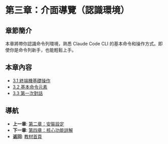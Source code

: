 # 第三章：介面導覽（認識環境）

## 章節簡介

本章將帶你認識命令列環境，熟悉 Claude Code CLI 的基本命令和操作方式。即使你是命令列新手，也能輕鬆上手。

## 本章內容

- [3.1 終端機基礎操作](./3.1-terminal-basics.md)
- [3.2 基本命令元素](./3.2-basic-commands.md)
- [3.3 第一次對話](./3.3-first-conversation.md)

## 導航

- **上一章**: [第二章：安裝設定](../chapter2/README.md)
- **下一章**: [第四章：核心功能詳解](../chapter4/README.md)
- **返回**: [教材首頁](../../README.md)
